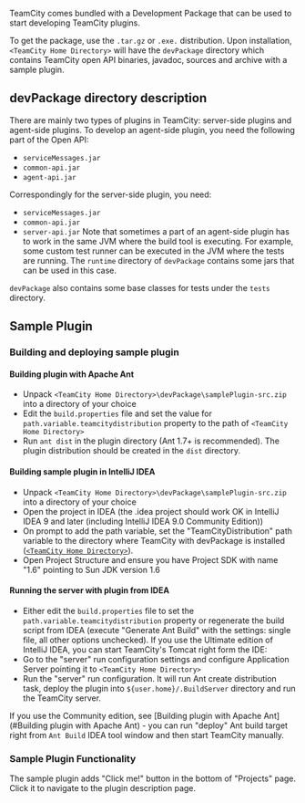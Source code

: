 [//]: # (title: Bundled Development Package)
[//]: # (auxiliary-id: Bundled+Development+Package.html)



TeamCity comes bundled with a Development Package that can be used to start developing TeamCity plugins.

To get the package, use the `.tar.gz` or `.exe.` distribution. Upon installation, `<TeamCity Home Directory>` will have the `devPackage` directory which contains TeamCity open API binaries, javadoc, sources and archive with a sample plugin.

## devPackage directory description

There are mainly two types of plugins in TeamCity: server\-side plugins and agent\-side plugins. To develop an agent\-side plugin, you need the following part of the Open API:
* `serviceMessages.jar`
* `common-api.jar`
* `agent-api.jar`

Correspondingly for the server\-side plugin, you need:

* `serviceMessages.jar`
* `common-api.jar`
* `server-api.jar`
Note that sometimes a part of an agent\-side plugin has to work in the same JVM where the build tool is executing. For example, some custom test runner can be executed in the JVM where the tests are running. The `runtime` directory of `devPackage` contains some jars that can be used in this case.

`devPackage` also contains some base classes for tests under the `tests` directory.

## Sample Plugin

### Building and deploying sample plugin

#### Building plugin with Apache Ant

* Unpack `<TeamCity Home Directory>\devPackage\samplePlugin-src.zip` into a directory of your choice
* Edit the `build.properties` file and set the value for `path.variable.teamcitydistribution` property to the path of `<TeamCity Home Directory>`
* Run `ant dist` in the plugin directory (Ant 1.7\+ is recommended). The plugin distribution should be created in the `dist` directory.

#### Building sample plugin in IntelliJ IDEA

* Unpack `<TeamCity Home Directory>\devPackage\samplePlugin-src.zip` into a directory of your choice
* Open the project in IDEA (the .idea project should work OK in IntelliJ IDEA 9 and later (including IntelliJ IDEA 9.0 Community Edition))
* On prompt to add the path variable, set the "TeamCityDistribution" path variable to the directory where TeamCity with devPackage is installed ([`<TeamCity Home Directory>`](https://www.jetbrains.com/help/teamcity/?teamcity-home-directory)).
* Open Project Structure and ensure you have Project SDK with name "1.6" pointing to Sun JDK version 1.6

#### Running the server with plugin from IDEA

* Either edit the `build.properties` file to set the `path.variable.teamcitydistribution` property or regenerate the build script from IDEA (execute "Generate Ant Build" with the settings: single file, all other options unchecked).
If you use the Ultimate edition of IntelliJ IDEA, you can start TeamCity's Tomcat right form the IDE:
* Go to the "server" run configuration settings and configure Application Server pointing it to `<TeamCity Home Directory>`
* Run the "server" run configuration. It will run Ant create distribution task, deploy the plugin into `${user.home}/.BuildServer` directory and run the TeamCity server.

If you use the Community edition, see [Building plugin with Apache Ant](#Building plugin with Apache Ant) \- you can run "deploy" Ant build target right from `Ant Build` IDEA tool window and then start TeamCity manually.

### Sample Plugin Functionality

The sample plugin adds "Click me!" button in the bottom of "Projects" page. Click it to navigate to the plugin description page.
